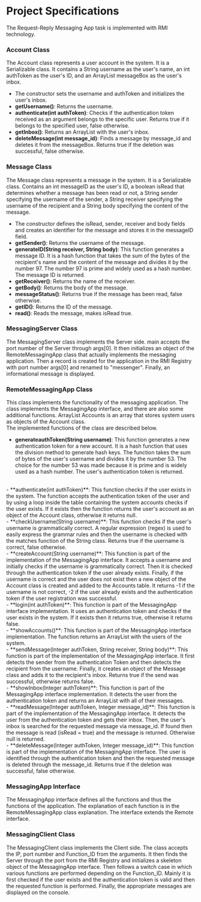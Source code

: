 # Project Specifications
The Request-Reply Messaging App task is implemented with RMI technology.

### Account Class
The Account class represents a user account in the system.
It is a Serializable class.
It contains a String username as the user's name, an int authToken as the user's ID, and an ArrayList<Message> messageBox as the user's inbox.<br />
- The constructor sets the username and authToken and initializes the user's inbox. <br />
- **getUsername()**: Returns the username. <br />
- **authenticate(int authToken)**: Checks if the authentication token received as an argument belongs to the specific user.
   Returns true if it belongs to the specified user, false otherwise. <br />
- **getInbox()**: Returns an ArrayList with the user's inbox. <br />
- **deleteMessage(int message_id)**: Finds a message by message_id and deletes it from the messageBox.
   Returns true if the deletion was successful, false otherwise. <br />

### Message Class
The Message class represents a message in the system.
It is a Serializable class.
Contains an int messageID as the user's ID, a boolean isRead that determines whether a message has been read or not,
a String sender specifying the username of the sender, a String receiver specifying the username of the recipient and
a String body specifying the content of the message. <br />
- The constructor defines the isRead, sender, receiver and body fields and creates an identifier for the message and stores it in the messageID field. <br />
- **getSender()**: Returns the username of the message. <br />
- **generateID(String receiver, String body)**: This function generates a message ID.
   It is a hash function that takes the sum of the bytes of the recipient's name and the content of the message and divides it by the number 97.
   The number 97 is prime and widely used as a hash number.
   The message ID is returned. <br />
- **getReceiver()**: Returns the name of the receiver. <br />
- **getBody()**: Returns the body of the message. <br />
- **messageStatus()**: Returns true if the message has been read, false otherwise. <br />
- **getID()**: Returns the ID of the message. <br />
- **read()**: Reads the message, makes isRead true. <br />

### MessagingServer Class
The MessagingServer class implements the Server side.
main accepts the port number of the Server through args[0].
It then initializes an object of the RemoteMessagingApp class that actually implements the messaging application.
Then a record is created for the application in the RMI Registry with port number args[0] and renamed to "messenger".
Finally, an informational message is displayed.

### RemoteMessagingApp Class
This class implements the functionality of the messaging application.
The class implements the MessagingApp interface, and there are also some additional functions.
ArrayList Accounts is an array that stores system users as objects of the Account class. <br />
The implemented functions of the class are described below.
- **generateauthToken(String username)**: This function generates a new authentication token for a new account.
It is a hash function that uses the division method to generate hash keys.
The function takes the sum of bytes of the user's username and divides it by the number 53.
The choice for the number 53 was made because it is prime and is widely used as a hash number.
The user's authentication token is returned.
<br />
- **authenticate(int authToken)**: This function checks if the user exists in the system.
The function accepts the authentication token of the user and by using a loop inside the table containing the system accounts checks if the user exists.
If it exists then the function returns the user's account as an object of the Account class, otherwise it returns null.
<br />
- **checkUsername(String username)**: This function checks if the user's username is grammatically correct.
A regular expression (regex) is used to easily express the grammar rules and then the username is checked with the matches function of the String class.
Returns true if the username is correct, false otherwise.
<br />
- **createAccount(String username)**: This function is part of the implementation of the MessagingApp interface.
It accepts a username and initially checks if the username is grammatically correct. Then it is checked through the authentication token if the user already exists.
Finally, if the username is correct and the user does not exist then a new object of the Account class is created and added to the Accounts table.
It returns -1 if the username is not correct, -2 if the user already exists and the authentication token if the user registration was successful.
<br />
- **login(int authToken)**: This function is part of the MessagingApp interface implementation.
It uses an authentication token and checks if the user exists in the system.
If it exists then it returns true, otherwise it returns false.
<br />
- **showAccounts()**: This function is part of the MessagingApp interface implementation.
The function returns an ArrayList with the users of the system.
<br />
- **sendMessage(Integer authToken, String receiver, String body)**: This function is part of the implementation of the MessagingApp interface.
It first detects the sender from the authentication Token and then detects the recipient from the username. Finally, it creates an object of the Message class and adds it to the recipient's inbox.
Returns true if the send was successful, otherwise returns false.
<br />
- **showInbox(Integer authToken)**: This function is part of the MessagingApp interface implementation.
It detects the user from the authentication token and returns an ArrayList with all of their messages.
<br />
- **readMessage(Integer authToken, Integer message_id)**: This function is part of the implementation of the MessagingApp interface.
It detects the user from the authentication token and gets their inbox. Then, the user's inbox is searched for the requested message via message_id.
If found then the message is read (isRead = true) and the message is returned. Otherwise null is returned.
<br />
- **deleteMessage(Integer authToken, Integer message_id)**: This function is part of the implementation of the MessagingApp interface.
The user is identified through the authentication token and then the requested message is deleted through the message_id.
Returns true if the deletion was successful, false otherwise.
<br />

### MessagingApp Interface
The MessagingApp interface defines all the functions and thus the functions of the application.
The explanation of each function is in the RemoteMessagingApp class explanation.
The interface extends the Remote interface. <br />

### MessagingClient Class
The MessagingClient class implements the Client side.
The class accepts the IP, port number and Function_ID from the arguments.
It then finds the Server through the port from the RMI Registry and initializes a skeleton object of the MessagingApp interface.
Then follows a switch case in which various functions are performed depending on the Function_ID.
Mainly it is first checked if the user exists and the authentication token is valid and then the requested function is performed.
Finally, the appropriate messages are displayed on the console. <br />
